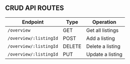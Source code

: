 ## CRUD API ROUTES

| Endpoint              | Type   | Operation                 |
|-----------------------|--------|---------------------------|
| `/overview`           | GET    | Get all listings          |
| `/overview/:listingId`| POST   | Add a listing             |
| `/overview/:listingId`| DELETE | Delete a listing          |
| `/overview/:listingId`| PUT    | Update a listing          |
